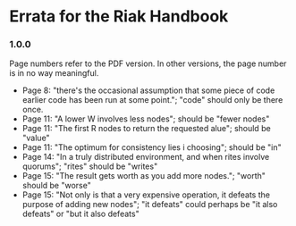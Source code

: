 # Errata for the Riak Handbook

### 1.0.0

Page numbers refer to the PDF version. In other versions, the page number is in no way meaningful.

* Page  8: "there's the occasional assumption that some piece of code earlier code has been run at some point."; "code" should only be there once.
* Page 11: "A lower W involves less nodes"; should be "fewer nodes"
* Page 11: "The first R nodes to return the requested alue"; should be "value"
* Page 11: "The optimum for consistency lies i choosing"; should be "in"
* Page 14: "In a truly distributed environment, and when rites involve quorums"; "rites" should be "writes"
* Page 15: "The result gets worth as you add more nodes."; "worth" should be "worse"
* Page 15: "Not only is that a very expensive operation, it defeats the purpose of adding new nodes"; "it defeats" could perhaps be "it also defeats" or "but it also defeats"
